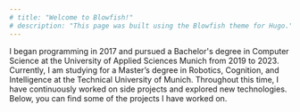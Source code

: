 ```yaml
---
# title: "Welcome to Blowfish!"
# description: "This page was built using the Blowfish theme for Hugo."
---
```


I began programming in 2017 and pursued a Bachelor's degree in Computer Science at the University of Applied Sciences Munich from 2019 to 2023. Currently, I am studying for a Master’s degree in Robotics, Cognition, and Intelligence at the Technical University of Munich. Throughout this time, I have continuously worked on side projects and explored new technologies. Below, you can find some of the projects I have worked on.



